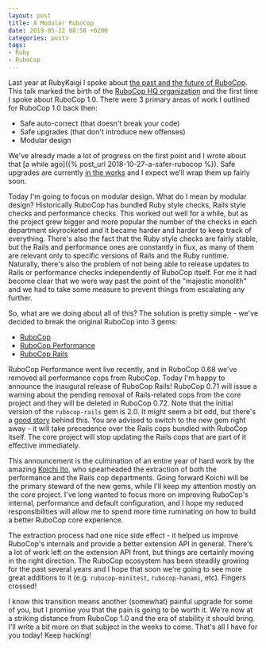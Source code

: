 ```yaml
---
layout: post
title: A Modular RuboCop
date: 2019-05-22 08:58 +0200
categories: posts
tags:
- Ruby
- RuboCop
---
```


Last year at RubyKaigi I spoke about [the past and the future of
RuboCop](https://www.youtube.com/watch?v=nrHjVCuVsGA). This talk marked the
birth of the [RuboCop HQ organization](https://github.com/rubocop-hq)
and the first time I spoke about RuboCop 1.0. There were 3 primary
areas of work I outlined for RuboCop 1.0 back then:

* Safe auto-correct (that doesn't break your code)
* Safe upgrades (that don't introduce new offenses)
* Modular design

We've already made a lot of progress on the first point and I wrote about that
[a while ago]({% post_url 2018-10-27-a-safer-rubocop %}). Safe upgrades
are currently [in the works](https://github.com/rubocop-hq/rubocop/issues/5979) and I expect we'll wrap them up fairly soon.

Today I'm going to focus on modular design. What do I mean by modular design?
Historically RuboCop has bundled Ruby style checks, Rails style checks and
performance checks. This worked out well for a while, but as the project
grew bigger and more popular the number of the checks in each department
skyrocketed and it became harder and harder to keep track of everything.
There's also the fact that the Ruby style checks are fairly stable, but the
Rails and performance ones are constantly in flux, as many of them are
relevant only to specific versions of Rails and the Ruby runtime.
Naturally, there's also the problem of not being able to release updates to Rails
or performance checks independently of RuboCop itself. For me it had become
clear that we were way past the point of the "majestic monolith" and we had
to take some measure to prevent things from escalating any further.

So, what are we doing about all of this? The solution is pretty
simple - we've decided to break the original RuboCop into 3 gems:

* [RuboCop](https://github.com/rubocop-hq/rubocop)
* [RuboCop Performance](https://github.com/rubocop-hq/rubocop-performance)
* [RuboCop Rails](https://github.com/rubocop-hq/rubocop-rails)

RuboCop Performance went live recently, and in RuboCop 0.68 we've
removed all performance cops from RuboCop. Today I'm happy to announce
the inaugural release of RuboCop Rails! RuboCop 0.71 will issue
a warning about the pending removal of Rails-related cops from the
core project and they will be deleted in RuboCop 0.72. Note that the initial
version of the `rubocop-rails` gem is 2.0. It might seem a bit odd, but there's
a [good story](https://github.com/toshimaru/rubocop-rails/issues/31) behind this.
You are advised to switch to the new gem right away - it will take precedence
over the Rails cops bundled with RuboCop itself. The core project will stop
updating the Rails cops that are part of it effective immediately.

This announcement is the culmination of an entire year of hard work by
the amazing [Koichi Ito](https://github.com/koic), who spearheaded the
extraction of both the performance and the Rails cop departments. Going forward
Koichi will be the primary steward of the new gems, while I'll keep my
attention mostly on the core project. I've long wanted to focus more on
improving RuboCop's internal, performance and default configuration, and I hope
my reduced responsibilities will allow me to spend more time ruminating on how
to build a better RuboCop core experience.

The extraction process had one nice side effect - it helped us improve
RuboCop's internals and provide a better extension API in
general. There's a lot of work left on the extension API front,
but things are certainly moving in the right direction.  The RuboCop
ecosystem has been steadily growing for the past several years and I
hope that soon we're going to see more great additions to it
(e.g. `rubocop-minitest`, `rubocop-hanami`, etc). Fingers crossed!

I know this transition means another (somewhat) painful upgrade for
some of you, but I promise you that the pain is going to be worth
it. We're now at a striking distance from RuboCop 1.0 and the era of
stability it should bring. I'll write a bit more on that subject in
the weeks to come. That's all I have for you today! Keep hacking!
